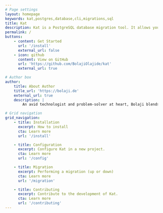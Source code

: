```yaml
---
# Page settings
layout: homepage
keywords: kat,postgres,database,cli,migrations,sql
title: Kat
description: Kat is a PostgreSQL database migration tool. It allows you run your migrations with raw SQL files.
permalink: /
buttons:
    - content: Get Started
      url: '/install'
      external_url: false
    - icon: github
      content: View on GitHub
      url: 'https://github.com/BolajiOlajide/kat'
      external_url: true

# Author box
author:
    title: About Author
    title_url: 'https://bolaji.de'
    external_url: true
    description: |
        An avid technologist and problem-solver at heart, Bolaji blends a rich background in database management with a personal mission to make data migration as smooth and user-friendly as possible. Their creation, this database migrator tool, is a reflection of that dedication and a gift to fellow data enthusiasts.

# Grid navigation
grid_navigation:
    - title: Installation
      excerpt: How to install
      cta: Learn more
      url: '/install'

    - title: Configuration
      excerpt: Configure Kat in a new project.
      cta: Learn more
      url: '/config'

    - title: Migration
      excerpt: Performing a migration (up or down)
      cta: Learn more
      url: '/migration'

    - title: Contributing
      excerpt: Contribute to the development of Kat.
      cta: Learn more
      url: '/contributing'
---
```

